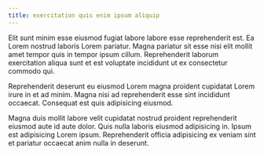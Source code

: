 ```yaml
---
title: exercitation quis enim ipsum aliquip
---
```


Elit sunt minim esse eiusmod fugiat labore labore esse reprehenderit est. Ea Lorem nostrud laboris Lorem pariatur. Magna pariatur sit esse nisi elit mollit amet tempor quis in tempor ipsum cillum. Reprehenderit laborum exercitation aliqua sunt et est voluptate incididunt ut ex consectetur commodo qui.

Reprehenderit deserunt eu eiusmod Lorem magna proident cupidatat Lorem irure in et ad minim. Magna nisi ad reprehenderit esse sint incididunt occaecat. Consequat est quis adipisicing eiusmod.

Magna duis mollit labore velit cupidatat nostrud proident reprehenderit eiusmod aute id aute dolor. Quis nulla laboris eiusmod adipisicing in. Ipsum est adipisicing Lorem ipsum. Reprehenderit officia adipisicing ex veniam sint et pariatur occaecat anim nulla in deserunt.